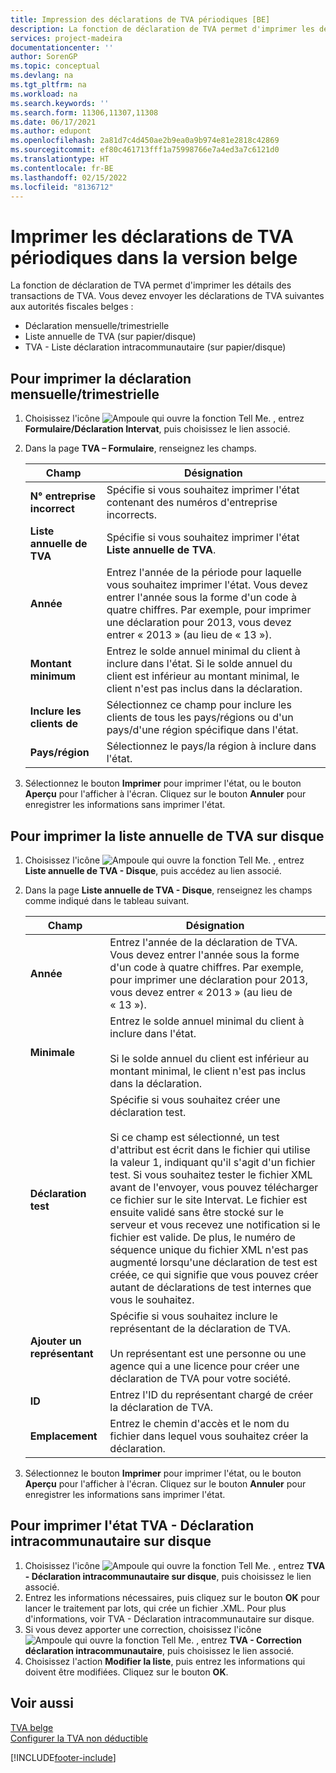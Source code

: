 ```yaml
---
title: Impression des déclarations de TVA périodiques [BE]
description: La fonction de déclaration de TVA permet d'imprimer les détails des transactions de TVA. Vous devez envoyer trois déclarations de TVA aux autorités fiscales belges.
services: project-madeira
documentationcenter: ''
author: SorenGP
ms.topic: conceptual
ms.devlang: na
ms.tgt_pltfrm: na
ms.workload: na
ms.search.keywords: ''
ms.search.form: 11306,11307,11308
ms.date: 06/17/2021
ms.author: edupont
ms.openlocfilehash: 2a81d7c4d450ae2b9ea0a9b974e81e2818c42869
ms.sourcegitcommit: ef80c461713fff1a75998766e7a4ed3a7c6121d0
ms.translationtype: HT
ms.contentlocale: fr-BE
ms.lasthandoff: 02/15/2022
ms.locfileid: "8136712"
---
```

# <a name="print-periodic-vat-reports-in-the-belgian-version"></a>Imprimer les déclarations de TVA périodiques dans la version belge
La fonction de déclaration de TVA permet d'imprimer les détails des transactions de TVA. Vous devez envoyer les déclarations de TVA suivantes aux autorités fiscales belges :  

- Déclaration mensuelle/trimestrielle  
- Liste annuelle de TVA (sur papier/disque)  
- TVA - Liste déclaration intracommunautaire (sur papier/disque)  

## <a name="to-print-the-monthlyquarterly-declaration"></a>Pour imprimer la déclaration mensuelle/trimestrielle  

1.  Choisissez l'icône ![Ampoule qui ouvre la fonction Tell Me.](../../media/ui-search/search_small.png "Dites-moi ce que vous voulez faire") , entrez **Formulaire/Déclaration Intervat**, puis choisissez le lien associé.  
2.  Dans la page **TVA – Formulaire**, renseignez les champs.  

    |Champ|Désignation|  
    |------------------------------------|---------------------------------------|  
    |**N° entreprise incorrect**|Spécifie si vous souhaitez imprimer l'état contenant des numéros d'entreprise incorrects.|  
    |**Liste annuelle de TVA**|Spécifie si vous souhaitez imprimer l'état **Liste annuelle de TVA**.|  
    |**Année**|Entrez l'année de la période pour laquelle vous souhaitez imprimer l'état. Vous devez entrer l'année sous la forme d'un code à quatre chiffres. Par exemple, pour imprimer une déclaration pour 2013, vous devez entrer « 2013 » (au lieu de « 13 »).|  
    |**Montant minimum**|Entrez le solde annuel minimal du client à inclure dans l'état. Si le solde annuel du client est inférieur au montant minimal, le client n'est pas inclus dans la déclaration.|  
    |**Inclure les clients de**|Sélectionnez ce champ pour inclure les clients de tous les pays/régions ou d'un pays/d'une région spécifique dans l'état.|  
    |**Pays/région**|Sélectionnez le pays/la région à inclure dans l'état.|  

3.  Sélectionnez le bouton **Imprimer** pour imprimer l'état, ou le bouton **Aperçu** pour l'afficher à l'écran. Cliquez sur le bouton **Annuler** pour enregistrer les informations sans imprimer l'état.  

## <a name="to-print-the-vat-annual-listing-on-disk"></a>Pour imprimer la liste annuelle de TVA sur disque  

1.  Choisissez l'icône ![Ampoule qui ouvre la fonction Tell Me.](../../media/ui-search/search_small.png "Dites-moi ce que vous voulez faire") , entrez **Liste annuelle de TVA - Disque**, puis accédez au lien associé.  
2.  Dans la page **Liste annuelle de TVA - Disque**, renseignez les champs comme indiqué dans le tableau suivant.  

    |Champ|Désignation|  
    |---------------------------------|---------------------------------------|  
    |**Année**|Entrez l'année de la déclaration de TVA. Vous devez entrer l'année sous la forme d'un code à quatre chiffres. Par exemple, pour imprimer une déclaration pour 2013, vous devez entrer « 2013 » (au lieu de « 13 »).|  
    |**Minimale**|Entrez le solde annuel minimal du client à inclure dans l'état.<br /><br /> Si le solde annuel du client est inférieur au montant minimal, le client n'est pas inclus dans la déclaration.|  
    |**Déclaration test**|Spécifie si vous souhaitez créer une déclaration test.<br /><br /> Si ce champ est sélectionné, un test d'attribut est écrit dans le fichier qui utilise la valeur 1, indiquant qu'il s'agit d'un fichier test. Si vous souhaitez tester le fichier XML avant de l'envoyer, vous pouvez télécharger ce fichier sur le site Intervat. Le fichier est ensuite validé sans être stocké sur le serveur et vous recevez une notification si le fichier est valide. De plus, le numéro de séquence unique du fichier XML n'est pas augmenté lorsqu'une déclaration de test est créée, ce qui signifie que vous pouvez créer autant de déclarations de test internes que vous le souhaitez.|  
    |**Ajouter un représentant**|Spécifie si vous souhaitez inclure le représentant de la déclaration de TVA.<br /><br /> Un représentant est une personne ou une agence qui a une licence pour créer une déclaration de TVA pour votre société.|  
    |**ID**|Entrez l'ID du représentant chargé de créer la déclaration de TVA.|  
    |**Emplacement**|Entrez le chemin d'accès et le nom du fichier dans lequel vous souhaitez créer la déclaration.|  

3.  Sélectionnez le bouton **Imprimer** pour imprimer l'état, ou le bouton **Aperçu** pour l'afficher à l'écran. Cliquez sur le bouton **Annuler** pour enregistrer les informations sans imprimer l'état.  

## <a name="to-print-the-vat-vies-declaration-report-to-disk"></a>Pour imprimer l'état TVA - Déclaration intracommunautaire sur disque  

1.  Choisissez l'icône ![Ampoule qui ouvre la fonction Tell Me.](../../media/ui-search/search_small.png "Dites-moi ce que vous voulez faire") , entrez **TVA - Déclaration intracommunautaire sur disque**, puis choisissez le lien associé.  
2.  Entrez les informations nécessaires, puis cliquez sur le bouton **OK** pour lancer le traitement par lots, qui crée un fichier .XML. Pour plus d'informations, voir TVA - Déclaration intracommunautaire sur disque.  
3.  Si vous devez apporter une correction, choisissez l'icône ![Ampoule qui ouvre la fonction Tell Me.](../../media/ui-search/search_small.png "Dites-moi ce que vous voulez faire") , entrez **TVA - Correction déclaration intracommunautaire**, puis choisissez le lien associé.  
4.  Choisissez l'action **Modifier la liste**, puis entrez les informations qui doivent être modifiées. Cliquez sur le bouton **OK**.  

## <a name="see-also"></a>Voir aussi  
 [TVA belge](belgian-vat.md)   
 [Configurer la TVA non déductible](how-to-set-up-non-deductible-vat.md)


[!INCLUDE[footer-include](../../includes/footer-banner.md)]